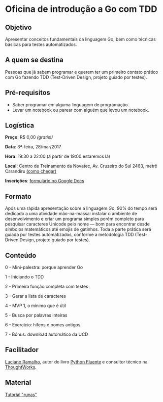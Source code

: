 # Oficina de introdução a Go com TDD

## Objetivo

Apresentar conceitos fundamentais da linguagem Go, bem como técnicas básicas para testes automatizados.

## A quem se destina

Pessoas que já sabem programar e querem ter um primeiro contato prático com Go fazendo TDD (Test-Driven Design, projeto guiado por testes).

##  Pré-requisitos

* Saber programar em alguma linguagem de programação.
* Levar um notebook ou parear com alguém que levou um notebook.

## Logística

__Preço__: R$ 0,00 _(gratis!)_

__Data__: 3ª-feira, 28/mar/2017

__Hora__: 19:30 a 22:00 (a partir de 19:00 estaremos lá)

__Local__: Centro de Treinamento da Novatec, Av. Cruzeiro do Sul 2463, metrô Carandiru [(como chegar)](http://ctnovatec.com.br/como-chegar/)

__Inscrições__: [formulário no Google Docs](https://goo.gl/forms/K4lY4bbd9InSbUyf2)

## Formato

Após uma rápida apresentação sobre a linguagem Go, 90% do tempo será dedicado a uma atividade mão-na-massa: instalar o ambiente de desenvolvimento e criar um programa simples porém completo para pesquisar caracteres Unicode pelo nome — bom para encontrar desde símbolos matemáticos até emojis de gatinhos. Toda a parte prática será guiada por testes automatizados, conforme a metodologia TDD (Test-Driven Design, projeto guiado por testes).

## Conteúdo

0 - Mini-palestra: porque aprender Go

1 - Iniciando o TDD

2 - Primeira função completa com testes

3 - Gerar a lista de caracteres

4 - MVP 1, o mínimo que é útil

5 - Busca por palavras inteiras

6 - Exercício: hífens e nomes antigos

7 - Bônus: download automático da UCD

## Facilitador

[Luciano Ramalho](https://twitter.com/ramalhoorg), autor do livro [Python Fluente](https://novatec.com.br/livros/pythonfluente/) e consultor técnico na [ThoughtWorks](https://www.thoughtworks.com/).

## Material

[Tutorial "runas"](index)
